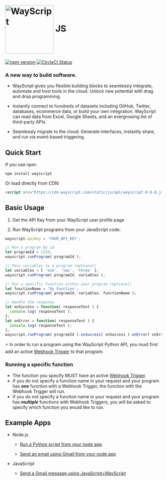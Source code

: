 # [<img src="https://user-images.githubusercontent.com/31461850/53454621-a1b39500-39dc-11e9-9b3c-276451d42437.png" width="155px" alt="WayScript" align="center">](https://wayscript.com) JS

[![npm version](https://img.shields.io/npm/v/wayscript.svg?color=blue)](https://www.npmjs.com/package/wayscript/) [![CircleCI Status](https://circleci.com/gh/wayscript/wayscript-js/tree/master.svg?style=shield)](https://circleci.com/gh/wayscript/wayscript-js/tree/master)

### A new way to build software.

* WayScript gives you flexible building blocks to seamlessly integrate, automate and host tools in the cloud. Unlock new potential with drag and drop programming.

* Instantly connect to hundreds of datasets including GitHub, Twitter, databases, ecommerce data, or build your own integration. WayScript can read data from Excel, Google Sheets, and an evergrowing list of third-party APIs.

* Seamlessly migrate to the cloud: Generate interfaces, instantly share, and run via event-based triggering. 

## Quick Start

If you use npm:

```sh
npm install wayscript
```

Or load directly from CDN:

```html
<script src="https://cdn.wayscript.com/static/js/api/wayscript.0.0.8.js"></script>
```

## Basic Usage

1. Get the API Key from your WayScript user profile page

2. Run WayScript programs from your JavaScript code:

```javascript
wayscript.apiKey = 'YOUR_API_KEY';

// Run a program by id
let programId = 1234;
wayscript.runProgram( programId );

// Pass variables to a program (optional)
let variables = [ 'one', 'two', 'three' ];
wayscript.runProgram( programId, variables );

// Run a specific function within your program (optional)
let functionName = 'My Function';
wayscript.runProgram( programId, variables, functionName );

// Handle the response
let onSuccess = function( responseText ) {
  console.log( responseText );
};
let onError = function( responseText ) {
  console.log( responseText );
};
wayscript.runProgram( programId ).onSuccess( onSuccess ).onError( onError );
```

⭐ In order to run a program using the WayScript Python API, you must first add an active [Webhook Trigger](https://wayscript.com/documentation/trigger/webhook_trigger) to that program.

### Running a specific function

- The function you specify MUST have an active [Webhook Trigger](https://wayscript.com/documentation/trigger/webhook_trigger).
- If you do not specify a function name in your request and your program has ***one*** function with a Webhook Trigger, the function with the Webhook Trigger will run.
- If you do not specify a function name in your request and your program has ***multiple*** functions with Webhook Triggers, you will be asked to specify which function you would like to run.

## Example Apps

- Node.js

    - [Run a Python script from your node app](https://github.com/wayscript/node-to-python-example)

    - [Send an email using Gmail from your node app](https://github.com/wayscript/node-to-gmail-example)
    
- JavaScript

    - [Send a Gmail message using JavaScript+WayScript](https://github.com/wayscript/js-to-gmail-example)
